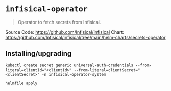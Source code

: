# `infisical-operator`

> Operator to fetch secrets from Infisical.

Source Code: https://github.com/Infisical/infisical
Chart: https://github.com/Infisical/infisical/tree/main/helm-charts/secrets-operator

## Installing/upgrading

```shell
kubectl create secret generic universal-auth-credentials --from-literal=clientId="<clientId>" --from-literal=clientSecret="<clientSecret>" -n infisical-operator-system

helmfile apply
```
